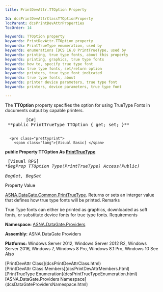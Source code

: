 ```yaml
---
title: PrintDevAttr.TTOption Property

Id: dcsPrintDevAttrClassTTOptionProperty
TocParent: dcsPrintDevAttrProperties
TocOrder: 14

keywords: TTOption property
keywords: PrintDevAttr.TTOption property
keywords: PrintTrueType enumeration, used by
keywords: enumerations [DCS 16.0 PrintTrueType, used by
keywords: printing, true type fonts, about this property
keywords: printing, graphics, true type fonts
keywords: how to, specify true type font
keywords: true type fonts, set/return option
keywords: printers, true type font indicated
keywords: true type fonts, about
keywords: printer device parameters, true type font
keywords: printers, device parameters, true type font

---
```


The **TTOption** property specifies the option for using TrueType Fonts in documents output by capable printers. 
<pre class="prettyprint">
        <span class="lang">[C#]</span>
 **public PrintTrueType TTOption { get; set; }** 
      </pre>
      <pre class="prettyprint">
        <span class="lang">[Visual Basic] </span>
 **public Property TTOption As [PrintTrueType](dcsPrintTrueTypeEnumeration.html)** 
      </pre>
      <pre class="prettyprint">
        <span class="lang">[Visual RPG]</span>
 **BegProp TTOption Type(PrintTrueType) Access(*Public) <br />    BegGet,    BegSet** 
      </pre>

Property Value

[ASNA.DataGate.Common.PrintTrueType](dcsPrintTrueTypeEnumeration.html). Returns or sets an interger value that defines how true type fonts will be printed. 
Remarks

True Type fonts can either be printed as graphics, downloaded as soft fonts, or substitute device fonts for true type fonts.
Requirements

**Namespace:** [ ASNA.DataGate.Providers](dcsDataGateProvidersNamespace.html) 

**Assembly:** ASNA DataGate Providers

**Platforms:** Windows Server 2012, Windows Server 2012 R2, Windows Server 2016, Windows 7, Windows 8 Pro, Windows 8.1 Pro, Windows 10
See Also

<dl />
      [PrintDevAttr Class](dcsPrintDevAttrClass.html)
      <br />
      [PrintDevAttr Class Members](dcsPrintDevAttrMembers.html)
      <br />
      [PrintTrueType Enumeration](dcsPrintTrueTypeEnumeration.html)
      <br />
      [ASNA.DataGate.Providers Namespace](dcsDataGateProvidersNamespace.html)

